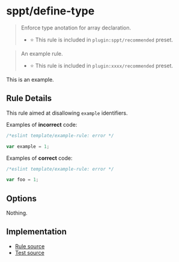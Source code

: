 # sppt/define-type

> Enforce type anotation for array declaration.
>
> - ⭐️ This rule is included in `plugin:sppt/recommended` preset.

> An example rule.
>
> - ⭐️ This rule is included in `plugin:xxxx/recommended` preset.

This is an example.

## Rule Details

This rule aimed at disallowing `example` identifiers.

Examples of **incorrect** code:

```js
/*eslint template/example-rule: error */

var example = 1;
```

Examples of **correct** code:

```js
/*eslint template/example-rule: error */

var foo = 1;
```

## Options

Nothing.

## Implementation

- [Rule source](../../src/rules/define-type.ts)
- [Test source](../../tests/rules/define-type.ts)
